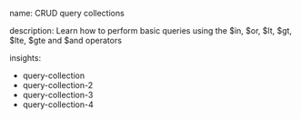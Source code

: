 name: CRUD query collections

description: Learn how to perform basic queries using the $in, $or, $lt, $gt, $lte, $gte and $and operators

insights:
  - query-collection
  - query-collection-2
  - query-collection-3
  - query-collection-4
